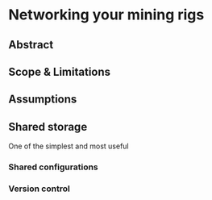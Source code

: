 # Networking your mining rigs

## Abstract

## Scope & Limitations

## Assumptions

## Shared storage

One of the simplest and most useful 

### Shared configurations

### Version control
